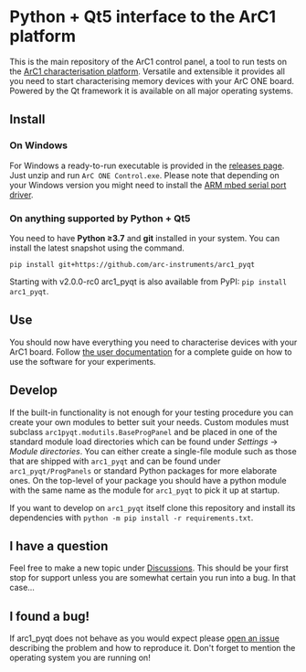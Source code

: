 # Python + Qt5 interface to the ArC1 platform

This is the main repository of the ArC1 control panel, a tool to run tests on
the [ArC1 characterisation
platform](http://www.arc-instruments.co.uk/products/arc-one).  Versatile and
extensible it provides all you need to start characterising memory devices with
your ArC ONE board. Powered by the Qt framework it is available on all major
operating systems.

## Install

### On Windows

For Windows a ready-to-run executable is provided in the [releases
page](https://github.com/arc-instruments/arc1_pyqt/releases). Just unzip and
run `ArC ONE Control.exe`. Please note that depending on your Windows version
you might need to install the [ARM mbed serial port
driver](https://os.mbed.com/handbook/Windows-serial-configuration).

### On anything supported by Python + Qt5

You need to have **Python ≥3.7** and **git** installed in your system. You can
install the latest snapshot using the command.

```
pip install git+https://github.com/arc-instruments/arc1_pyqt
```

Starting with v2.0.0-rc0 arc1_pyqt is also available from PyPI: `pip install
arc1_pyqt`.

## Use

You should now have everything you need to characterise devices with your ArC1
board. Follow [the user
documentation](http://files.arc-instruments.co.uk/documents/ArC_One.pdf) for a
complete guide on how to use the software for your experiments.

## Develop

If the built-in functionality is not enough for your testing procedure you can
create your own modules to better suit your needs. Custom modules must subclass
`arc1pyqt.modutils.BaseProgPanel` and be placed in one of the standard module
load directories which can be found under *Settings* → *Module directories*.
You can either create a single-file module such as those that are shipped with
`arc1_pyqt` and can be found under `arc1_pyqt/ProgPanels` or standard Python
packages for more elaborate ones. On the top-level of your package you should
have a python module with the same name as the module for `arc1_pyqt` to pick
it up at startup.

If you want to develop on `arc1_pyqt` itself clone this repository and install
its dependencies with `python -m pip install -r requirements.txt`.

## I have a question

Feel free to make a new topic under
[Discussions](https://github.com/arc-instruments/arc1_pyqt/discussions). This
should be your first stop for support unless you are somewhat certain you run
into a bug. In that case…

## I found a bug!

If arc1_pyqt does not behave as you would expect please [open an
issue](https://github.com/arc-instruments/arc1_pyqt/issues/new) describing the
problem and how to reproduce it. Don't forget to mention the operating system
you are running on!

